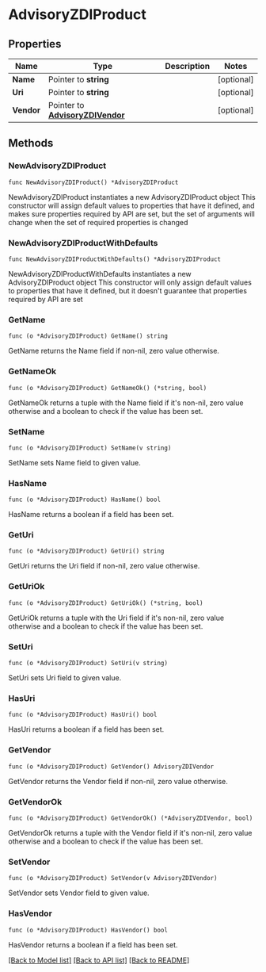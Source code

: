 # AdvisoryZDIProduct

## Properties

Name | Type | Description | Notes
------------ | ------------- | ------------- | -------------
**Name** | Pointer to **string** |  | [optional] 
**Uri** | Pointer to **string** |  | [optional] 
**Vendor** | Pointer to [**AdvisoryZDIVendor**](AdvisoryZDIVendor.md) |  | [optional] 

## Methods

### NewAdvisoryZDIProduct

`func NewAdvisoryZDIProduct() *AdvisoryZDIProduct`

NewAdvisoryZDIProduct instantiates a new AdvisoryZDIProduct object
This constructor will assign default values to properties that have it defined,
and makes sure properties required by API are set, but the set of arguments
will change when the set of required properties is changed

### NewAdvisoryZDIProductWithDefaults

`func NewAdvisoryZDIProductWithDefaults() *AdvisoryZDIProduct`

NewAdvisoryZDIProductWithDefaults instantiates a new AdvisoryZDIProduct object
This constructor will only assign default values to properties that have it defined,
but it doesn't guarantee that properties required by API are set

### GetName

`func (o *AdvisoryZDIProduct) GetName() string`

GetName returns the Name field if non-nil, zero value otherwise.

### GetNameOk

`func (o *AdvisoryZDIProduct) GetNameOk() (*string, bool)`

GetNameOk returns a tuple with the Name field if it's non-nil, zero value otherwise
and a boolean to check if the value has been set.

### SetName

`func (o *AdvisoryZDIProduct) SetName(v string)`

SetName sets Name field to given value.

### HasName

`func (o *AdvisoryZDIProduct) HasName() bool`

HasName returns a boolean if a field has been set.

### GetUri

`func (o *AdvisoryZDIProduct) GetUri() string`

GetUri returns the Uri field if non-nil, zero value otherwise.

### GetUriOk

`func (o *AdvisoryZDIProduct) GetUriOk() (*string, bool)`

GetUriOk returns a tuple with the Uri field if it's non-nil, zero value otherwise
and a boolean to check if the value has been set.

### SetUri

`func (o *AdvisoryZDIProduct) SetUri(v string)`

SetUri sets Uri field to given value.

### HasUri

`func (o *AdvisoryZDIProduct) HasUri() bool`

HasUri returns a boolean if a field has been set.

### GetVendor

`func (o *AdvisoryZDIProduct) GetVendor() AdvisoryZDIVendor`

GetVendor returns the Vendor field if non-nil, zero value otherwise.

### GetVendorOk

`func (o *AdvisoryZDIProduct) GetVendorOk() (*AdvisoryZDIVendor, bool)`

GetVendorOk returns a tuple with the Vendor field if it's non-nil, zero value otherwise
and a boolean to check if the value has been set.

### SetVendor

`func (o *AdvisoryZDIProduct) SetVendor(v AdvisoryZDIVendor)`

SetVendor sets Vendor field to given value.

### HasVendor

`func (o *AdvisoryZDIProduct) HasVendor() bool`

HasVendor returns a boolean if a field has been set.


[[Back to Model list]](../README.md#documentation-for-models) [[Back to API list]](../README.md#documentation-for-api-endpoints) [[Back to README]](../README.md)


